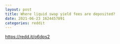 ```yaml
--- 
layout: post 
title: Where liquid swap yield fees are deposited? 
date: 2021-06-23 1624457891 
categories: reddit 
--- 
```

https://redd.it/o6dps2